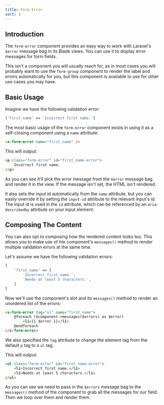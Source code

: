 ```yaml
---
title: Form Error
sort: 3
---
```


## Introduction

The `form-error` component provides an easy way to work with Laravel's `$error` message bag
in its Blade views. You can use it to display error messages for form fields.

This isn't a component you will usually reach for, as in most cases you will probably
want to use the `form-group` component to render the label and errors automatically
for you, but this component is available to use for other use cases you may have.

## Basic Usage

Imagine we have the following validation error:

```php
['first_name' => 'Incorrect first name.']
```

The most basic usage of the `form-error` component exists in using it as a self-closing component
using a `name` attribute:

```html
<x-form-error name="first_name" />
```

This will output:

```html
<p class="form-error" id="first_name-error">
    Incorrect first name.
</p>
```

As you can see it'll pick the error message from the `$error` message bag and
render it in the view. If the message isn't set, the HTML isn't rendered.

It also sets the input id automatically from the `name` attribute, but you can easily override it by
setting the `input-id` attribute to the relevant input's id. The input id is used in the `id` attribute,
which can be referenced by an `aria-describedby` attribute on your input element.

## Composing The Content

You can also opt to composing how the rendered content looks too. This allows you to make use of hte component's
`messages()` method to render multiple validation errors at the same time.

Let's assume we have the following validation errors:

```php
[
    'first_name' => [
        'Incorrect first name.',
        'Needs at least 5 characters.',
    ]
]
```

Now we'll use the component's slot and its `messages()` method to render an unordered list of the errors:

```html
<x-form-error tag="ul" name="first_name">
    @foreach ($component->messages($errors) as $error)
        <li>{{ $error }}</li>
    @endforeach
</x-form-error>
```

We also specified the `tag` attribute to change the element tag from the default `p` tag to a `ul` tag.

This will output:

```html
<ul class="form-error" id="first_name-error">
    <li>Incorrect first name.</li>
    <li>Needs at least 5 characters.</li>
</ul>
```

As you can see we need to pass in the `$errors` message bag to the `messages()`
method of the component to grab all the messages for our field. Then we loop over
them and render them.
